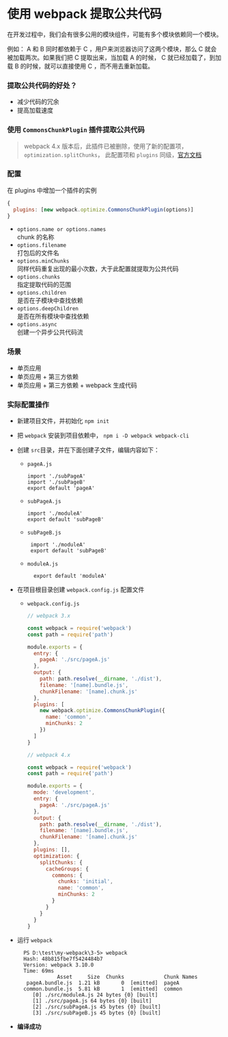 # 使用 webpack 提取公共代码

在开发过程中，我们会有很多公用的模块组件，可能有多个模块依赖同一个模块。

例如： A 和 B 同时都依赖于 C ，用户来浏览器访问了这两个模块，那么 C 就会被加载两次。如果我们把 C 提取出来，当加载 A 的时候， C 就已经加载了，到加载 B 的时候，就可以直接使用 C ，而不用去重新加载。

### 提取公共代码的好处？

- 减少代码的冗余
- 提高加载速度

### 使用 `CommonsChunkPlugin` 插件提取公共代码

> webpack 4.x 版本后，此插件已被删除，使用了新的配置项，`optimization.splitChunks`， 此配置项和 `plugins` 同级，[官方文档](https://www.webpackjs.com/plugins/split-chunks-plugin/#split-chunks-example-1)

### 配置

在 plugins 中增加一个插件的实例

```js
{
  plugins: [new webpack.optimize.CommonsChunkPlugin(options)]
}
```

- `options.name or options.names`  
  chunk 的名称
- `options.filename`  
  打包后的文件名
- `options.minChunks`  
  同样代码重复出现的最小次数，大于此配置就提取为公共代码
- `options.chunks`  
  指定提取代码的范围
- `options.children`  
  是否在子模块中查找依赖
- `options.deepChildren`  
  是否在所有模块中查找依赖
- `options.async`  
  创建一个异步公共代码流

### 场景

- 单页应用
- 单页应用 + 第三方依赖
- 单页应用 + 第三方依赖 + webpack 生成代码

### 实际配置操作

- 新建项目文件，并初始化 `npm init`

- 把 `webpack` 安装到项目依赖中， `npm i -D webpack webpack-cli`

- 创建 `src`目录，并在下面创建子文件，编辑内容如下：

  - `pageA.js`

    ```
    import './subPageA'
    import './subPageB'
    export default 'pageA'
    ```

  - `subPageA.js`

    ```
    import './moduleA'
    export default 'subPageB'
    ```

  - `subPageB.js`

    ```
     import './moduleA'
     export default 'subPageB'
    ```

  - `moduleA.js`

    ```
      export default 'moduleA'
    ```

- 在项目根目录创建 `webpack.config.js` 配置文件

  - `webpack.config.js`

    ```js
    // webpack 3.x

    const webpack = require('webpack')
    const path = require('path')

    module.exports = {
      entry: {
        pageA: './src/pageA.js'
      },
      output: {
        path: path.resolve(__dirname, './dist'),
        filename: '[name].bundle.js',
        chunkFilename: '[name].chunk.js'
      },
      plugins: [
        new webpack.optimize.CommonsChunkPlugin({
          name: 'common',
          minChunks: 2
        })
      ]
    }
    ```

    ```js
    // webpack 4.x

    const webpack = require('webpack')
    const path = require('path')

    module.exports = {
      mode: 'development',
      entry: {
        pageA: './src/pageA.js'
      },
      output: {
        path: path.resolve(__dirname, './dist'),
        filename: '[name].bundle.js',
        chunkFilename: '[name].chunk.js'
      },
      plugins: [],
      optimization: {
        splitChunks: {
          cacheGroups: {
            commons: {
              chunks: 'initial',
              name: 'common',
              minChunks: 2
            }
          }
        }
      }
    }
    ```

- 运行 `webpack`

  ```
    PS D:\test\my-webpack\3-5> webpack
    Hash: 48b815fbe7f5424484b7
    Version: webpack 3.10.0
    Time: 69ms
               Asset     Size  Chunks             Chunk Names
     pageA.bundle.js  1.21 kB       0  [emitted]  pageA
    common.bundle.js  5.81 kB       1  [emitted]  common
       [0] ./src/moduleA.js 24 bytes {0} [built]
       [1] ./src/pageA.js 64 bytes {0} [built]
       [2] ./src/subPageA.js 45 bytes {0} [built]
       [3] ./src/subPageB.js 45 bytes {0} [built]
  ```

- **编译成功**
